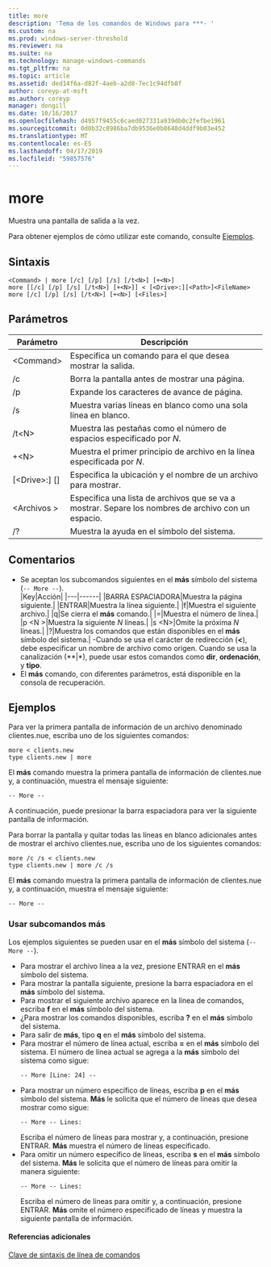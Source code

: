 ```yaml
---
title: more
description: 'Tema de los comandos de Windows para ***- '
ms.custom: na
ms.prod: windows-server-threshold
ms.reviewer: na
ms.suite: na
ms.technology: manage-windows-commands
ms.tgt_pltfrm: na
ms.topic: article
ms.assetid: ded14f6a-d82f-4aeb-a2d8-7ec1c94dfb8f
author: coreyp-at-msft
ms.author: coreyp
manager: dongill
ms.date: 10/16/2017
ms.openlocfilehash: d4957f9455c6caed027331a939db0c2fefbe1961
ms.sourcegitcommit: 0d0b32c8986ba7db9536e0b8648d4ddf9b03e452
ms.translationtype: MT
ms.contentlocale: es-ES
ms.lasthandoff: 04/17/2019
ms.locfileid: "59857576"
---
```

# <a name="more"></a>more



Muestra una pantalla de salida a la vez.

Para obtener ejemplos de cómo utilizar este comando, consulte [Ejemplos](#BKMK_examples).

## <a name="syntax"></a>Sintaxis

```
<Command> | more [/c] [/p] [/s] [/t<N>] [+<N>]
more [[/c] [/p] [/s] [/t<N>] [+<N>]] < [<Drive>:][<Path>]<FileName>
more [/c] [/p] [/s] [/t<N>] [+<N>] [<Files>]
```

## <a name="parameters"></a>Parámetros

|Parámetro|Descripción|
|---------|-----------|
|\<Command>|Especifica un comando para el que desea mostrar la salida.|
|/c|Borra la pantalla antes de mostrar una página.|
|/p|Expande los caracteres de avance de página.|
|/s|Muestra varias líneas en blanco como una sola línea en blanco.|
|/t\<N>|Muestra las pestañas como el número de espacios especificado por *N*.|
|+\<N>|Muestra el primer principio de archivo en la línea especificada por *N*.|
|[\<Drive>:] [<Path>]<FileName>|Especifica la ubicación y el nombre de un archivo para mostrar.|
|\<Archivos >|Especifica una lista de archivos que se va a mostrar. Separe los nombres de archivo con un espacio.|
|/?|Muestra la ayuda en el símbolo del sistema.|

## <a name="remarks"></a>Comentarios

-   Se aceptan los subcomandos siguientes en el **más** símbolo del sistema (`-- More --`).  
    |Key|Acción|
    |---|------|
    |BARRA ESPACIADORA|Muestra la página siguiente.|
    |ENTRAR|Muestra la línea siguiente.|
    |f|Muestra el siguiente archivo.|
    |q|Se cierra el **más** comando.|
    |=|Muestra el número de línea.|
    |p \<N >|Muestra la siguiente *N* líneas.|
    |s \<N>|Omite la próxima *N* líneas.|
    |?|Muestra los comandos que están disponibles en el **más** símbolo del sistema.|
-Cuando se usa el carácter de redirección (**<**), debe especificar un nombre de archivo como origen. Cuando se usa la canalización (**|*), puede usar estos comandos como **dir**, **ordenación**, y **tipo**.
-   El **más** comando, con diferentes parámetros, está disponible en la consola de recuperación.

## <a name="BKMK_examples"></a>Ejemplos

Para ver la primera pantalla de información de un archivo denominado clientes.nue, escriba uno de los siguientes comandos:
```
more < clients.new
type clients.new | more
```
El **más** comando muestra la primera pantalla de información de clientes.nue y, a continuación, muestra el mensaje siguiente:
```
-- More --
```
A continuación, puede presionar la barra espaciadora para ver la siguiente pantalla de información.

Para borrar la pantalla y quitar todas las líneas en blanco adicionales antes de mostrar el archivo clientes.nue, escriba uno de los siguientes comandos:
```
more /c /s < clients.new
type clients.new | more /c /s
```
El **más** comando muestra la primera pantalla de información de clientes.nue y, a continuación, muestra el mensaje siguiente:
```
-- More --
```

### <a name="using-more-subcommands"></a>Usar subcomandos más

Los ejemplos siguientes se pueden usar en el **más** símbolo del sistema (`-- More --`).
-   Para mostrar el archivo línea a la vez, presione ENTRAR en el **más** símbolo del sistema.
-   Para mostrar la pantalla siguiente, presione la barra espaciadora en el **más** símbolo del sistema.
-   Para mostrar el siguiente archivo aparece en la línea de comandos, escriba **f** en el **más** símbolo del sistema.
-   ¿Para mostrar los comandos disponibles, escriba **?** en el **más** símbolo del sistema.
-   Para salir de **más**, tipo **q** en el **más** símbolo del sistema.
-   Para mostrar el número de línea actual, escriba **=** en el **más** símbolo del sistema. El número de línea actual se agrega a la **más** símbolo del sistema como sigue:  
    ```
    -- More [Line: 24] --
    ```  
-   Para mostrar un número específico de líneas, escriba **p** en el **más** símbolo del sistema. **Más** le solicita que el número de líneas que desea mostrar como sigue:  
    ```
    -- More -- Lines:
    ```  
    Escriba el número de líneas para mostrar y, a continuación, presione ENTRAR. **Más** muestra el número de líneas especificado.
-   Para omitir un número específico de líneas, escriba **s** en el **más** símbolo del sistema. **Más** le solicita que el número de líneas para omitir la manera siguiente:  
    ```
    -- More -- Lines:
    ```  
    Escriba el número de líneas para omitir y, a continuación, presione ENTRAR. **Más** omite el número especificado de líneas y muestra la siguiente pantalla de información.

#### <a name="additional-references"></a>Referencias adicionales

[Clave de sintaxis de línea de comandos](command-line-syntax-key.md)